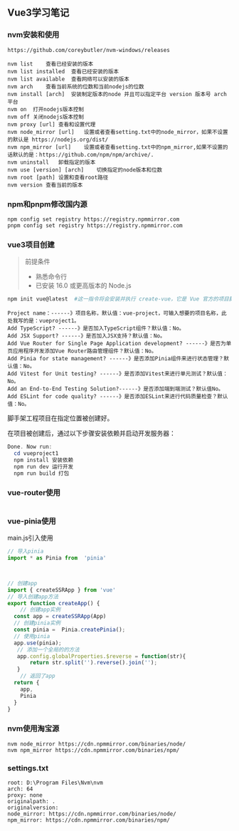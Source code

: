 ## Vue3学习笔记
### nvm安装和使用


```plain
https://github.com/coreybutler/nvm-windows/releases
```

```shell
nvm list	查看已经安装的版本
nvm list installed	查看已经安装的版本
nvm list available	查看网络可以安装的版本
nvm arch	查看当前系统的位数和当前nodejs的位数
nvm install [arch]	安装制定版本的node 并且可以指定平台 version 版本号 arch 平台
nvm on	打开nodejs版本控制
nvm off	关闭nodejs版本控制
nvm proxy [url]	查看和设置代理
nvm node_mirror [url]	设置或者查看setting.txt中的node_mirror，如果不设置的默认是 https://nodejs.org/dist/
nvm npm_mirror [url]	设置或者查看setting.txt中的npm_mirror,如果不设置的话默认的是：https://github.com/npm/npm/archive/.
nvm uninstall	卸载指定的版本
nvm use [version] [arch]	切换指定的node版本和位数
nvm root [path]	设置和查看root路径
nvm version	查看当前的版本

```

### npm和pnpm修改国内源


```plain
npm config set registry https://registry.npmmirror.com
pnpm config set registry https://registry.npmmirror.com

```



### vue3项目创建


> 前提条件
>
>  
>
> + 熟悉命令行
> + 已安装 16.0 或更高版本的 Node.js
>



```powershell
npm init vue@latest  #这一指令将会安装并执行 create-vue，它是 Vue 官方的项目脚手架工具。
```



```plain
Project name：------》项目名称，默认值：vue-project，可输入想要的项目名称，此处我写的是：vueproject1。
Add TypeScript? ------》是否加入TypeScript组件？默认值：No。
Add JSX Support? ------》是否加入JSX支持？默认值：No。
Add Vue Router for Single Page Application development? ------》是否为单页应用程序开发添加Vue Router路由管理组件？默认值：No。
Add Pinia for state management? ------》是否添加Pinia组件来进行状态管理？默认值：No。
Add Vitest for Unit testing? ------》是否添加Vitest来进行单元测试？默认值：No。
Add an End-to-End Testing Solution?------》是否添加端到端测试？默认值No。
Add ESLint for code quality? ------》是否添加ESLint来进行代码质量检查？默认值：No。
```



脚手架工程项目在指定位置被创建好。



在项目被创建后，通过以下步骤安装依赖并启动开发服务器：



```powershell
Done. Now run:
  cd vueproject1
  npm install 安装依赖
  npm run dev 运行开发
  npm run build 打包
```



### vue-router使用
```plain

```

### vue-pinia使用


main.js引入使用



```javascript
// 导入pinia
import * as Pinia from  'pinia'



// 创建app
import { createSSRApp } from 'vue'
// 导入创建app方法
export function createApp() {
	// 创建app实例
  const app = createSSRApp(App)
  // 创建pinia实例
  const pinia =  Pinia.createPinia();
  // 使用pinia
  app.use(pinia);
   // 添加一个全局的的方法
   app.config.globalProperties.$reverse = function(str){
	   return str.split('').reverse().join('');
   }
	// 返回了app
  return {
    app,
	Pinia
  }
}
```



### nvm使用淘宝源


```plain
nvm node_mirror https://cdn.npmmirror.com/binaries/node/
nvm npm_mirror https://cdn.npmmirror.com/binaries/npm/
```

### settings.txt
```shell
root: D:\Program Files\Nvm\nvm
arch: 64
proxy: none
originalpath: .
originalversion: 
node_mirror: https://cdn.npmmirror.com/binaries/node/
npm_mirror: https://cdn.npmmirror.com/binaries/npm/
```

